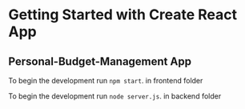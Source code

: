 # Getting Started with Create React App

## Personal-Budget-Management App

To begin the development  run `npm start`. in frontend folder

To begin the development  run `node server.js`. in backend folder